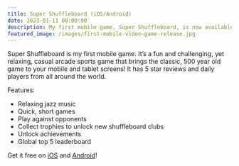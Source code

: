 ```yaml
---
title: Super Shuffleboard (iOS/Android)
date: 2023-01-11 00:00:00
description: My first mobile game, Super Shuffleboard, is now available. Get it FREE on iOS and Android...
featured_image: /images/first-mobile-video-game-release.jpg
---
```


Super Shuffleboard is my first mobile game. It’s a fun and challenging, yet relaxing, casual arcade sports game that brings the classic, 500 year old game to your mobile and tablet screens! It has 5 star reviews and daily players from all around the world.

Features:
- Relaxing jazz music
- Quick, short games
- Play against opponents
- Collect trophies to unlock new shuffleboard clubs
- Unlock achievements
- Global top 5 leaderboard

Get it free on [iOS](https://apps.apple.com/ca/app/super-shuffleboard/id1585158031) and [Android](https://play.google.com/store/apps/details?id=com.AdamWozniak.Shuffleboard)!